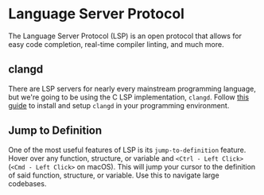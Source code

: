 # Language Server Protocol

The Language Server Protocol (LSP) is an open protocol that allows for easy
code completion, real-time compiler linting, and much more.

## clangd

There are LSP servers for nearly every mainstream programming language, but
we're going to be using the C LSP implementation, `clangd`. Follow
[this guide](https://clangd.llvm.org/installation.html) to install and setup
`clangd` in your programming environment.

## Jump to Definition

One of the most useful features of LSP is its `jump-to-definition` feature.
Hover over any function, structure, or variable and `<Ctrl - Left Click>`
(`<Cmd - Left Click>` on macOS). This will jump your cursor to the definition
of said function, structure, or variable. Use this to navigate large
codebases.
